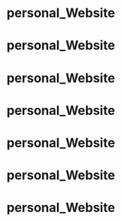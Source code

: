 # personal_Website
# personal_Website
# personal_Website
# personal_Website
# personal_Website
# personal_Website
# personal_Website
